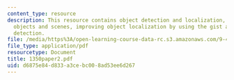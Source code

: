 ```yaml
---
content_type: resource
description: This resource contains object detection and localization, features for
  objects and scenes, improving object localization by using the gist and object presence
  detection.
file: /media/https%3A/open-learning-course-data-rc.s3.amazonaws.com/9-459-scene-understanding-symposium-spring-2006/d6875e84d833a3cebc008ad53ee6d267_1350paper2.pdf
file_type: application/pdf
resourcetype: Document
title: 1350paper2.pdf
uid: d6875e84-d833-a3ce-bc00-8ad53ee6d267
---
```

